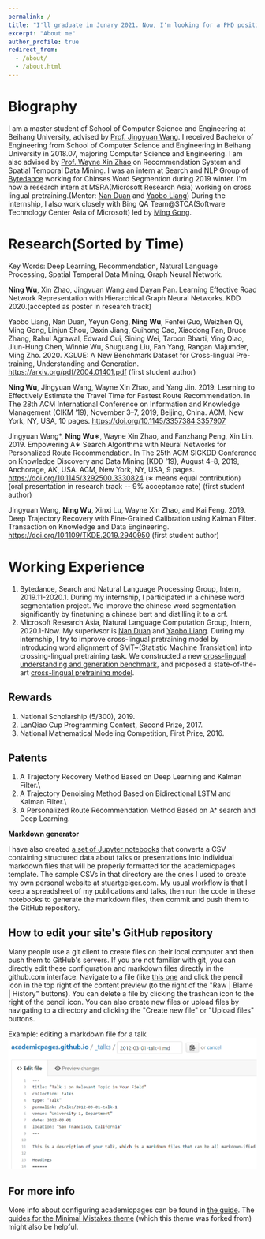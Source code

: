 ```yaml
---
permalink: /
title: "I'll graduate in Junary 2021. Now, I'm looking for a PHD position in NLP or Data Mining fields."
excerpt: "About me"
author_profile: true
redirect_from: 
  - /about/
  - /about.html
---
```


Biography
======
I am a master student of School of Computer Science and Engineering at Beihang University, advised by [Prof. Jingyuan Wang](https://https://www.bigscity.com/). I received Bachelor of Engineering from School of Computer Science and Engineering in Beihang University in 2018.07, majoring Computer Science and Engineering. I am also advised by [Prof. Wayne Xin Zhao](https://scholar.google.com/citations?user=JNhNacoAAAAJ&hl=en) on Recommendation System and Spatial Temporal Data Mining. I was an intern at Search and NLP Group of [Bytedance](https://www.bytedance.com/en/) working for Chinses Word Segmention during 2019 winter. I'm now a research intern at MSRA(Microsoft Research Asia) working on cross lingual pretraining.(Mentor: [Nan Duan](https://www.microsoft.com/en-us/research/people/nanduan/) and [Yaobo Liang](https://www.microsoft.com/en-us/research/people/yalia/)) During the internship, I also work closely with Bing QA Team@STCA(Software Technology Center Asia of Microsoft) led by [Ming Gong](https://www.linkedin.com/in/ming-gong-8483449a/). 

Research(Sorted by Time)
======
Key Words: Deep Learning, Recommendation, Natural Language Processing, Spatial Temperal Data Mining, Graph Neural Network.

**Ning Wu**, Xin Zhao, Jingyuan Wang and Dayan Pan. Learning Effective Road Network Representation with Hierarchical Graph Neural Networks. KDD 2020.(accepted as poster in research track) 

Yaobo Liang, Nan Duan, Yeyun Gong, **Ning Wu**, Fenfei Guo, Weizhen Qi, Ming Gong, Linjun Shou, Daxin Jiang, Guihong Cao, Xiaodong Fan, Bruce Zhang, Rahul Agrawal, Edward Cui, Sining Wei, Taroon Bharti, Ying Qiao, Jiun-Hung Chen, Winnie Wu, Shuguang Liu, Fan Yang, Rangan Majumder, Ming Zho. 2020. XGLUE: A New Benchmark Dataset for Cross-lingual Pre-training, Understanding and Generation. https://arxiv.org/pdf/2004.01401.pdf (first student author)

**Ning Wu**, Jingyuan Wang, Wayne Xin Zhao, and Yang Jin. 2019. Learning
to Effectively Estimate the Travel Time for Fastest Route Recommendation. In The 28th ACM International Conference on Information and Knowledge Management (CIKM ’19), November 3–7, 2019, Beijing, China. ACM, New York, NY, USA, 10 pages. https://doi.org/10.1145/3357384.3357907

Jingyuan Wang*, **Ning Wu**∗, Wayne Xin Zhao, and Fanzhang Peng, Xin
Lin. 2019. Empowering A∗ Search Algorithms with Neural Networks for
Personalized Route Recommendation. In The 25th ACM SIGKDD Conference
on Knowledge Discovery and Data Mining (KDD ’19), August 4–8, 2019, Anchorage, AK, USA. ACM, New York, NY, USA, 9 pages. https://doi.org/10.1145/3292500.3330824 (∗ means equal contribution) (oral presentation in research track -- 9% acceptance rate) (first student author)

Jingyuan Wang, **Ning Wu**, Xinxi Lu, Wayne Xin Zhao, and Kai Feng. 2019.
Deep Trajectory Recovery with Fine-Grained Calibration using Kalman Filter. Transaction on Knowledge and Data Engineering.
https://doi.org/10.1109/TKDE.2019.2940950 (first student author)



Working Experience
======
1. Bytedance, Search and Natural Language Processing Group, Intern, 2019.11-2020.1. During my internship, I participated in a chinese word segmentation project. We improve the chinese word segmentation significantly by finetuning a chinese bert and distilling it to a crf.
2. Microsoft Research Asia, Natural Language Computation Group, Intern, 2020.1-Now. My superivsor is [Nan Duan](https://www.microsoft.com/en-us/research/people/nanduan/) and [Yaobo Liang](https://www.microsoft.com/en-us/research/people/yalia/).  During my internship, I try to improve cross-lingual pretraining model by introducing word alignment of SMT~(Statistic Machine Translation) into crossing-lingual pretraining task. We constructed a new [cross-lingual understanding and generation benchmark](https://microsoft.github.io/XGLUE/), and proposed a state-of-the-art [cross-lingual pretraining model](https://arxiv.org/pdf/2004.01401.pdf). 

Rewards
------
1. National Scholarship (5/300), 2019.
2. LanQiao Cup Programming Contest, Second Prize, 2017.
3. National Mathematical  Modeling Competition, First Prize, 2016.

Patents
------
1. A Trajectory Recovery Method Based on Deep Learning and Kalman Filter.\\
2. A Trajectory Denoising Method Based on Bidirectional LSTM and Kalman Filter.\\
3. A Personalized Route Recommendation Method Based on A* search and Deep Learning.


**Markdown generator**

I have also created [a set of Jupyter notebooks](https://github.com/academicpages/academicpages.github.io/tree/master/markdown_generator
) that converts a CSV containing structured data about talks or presentations into individual markdown files that will be properly formatted for the academicpages template. The sample CSVs in that directory are the ones I used to create my own personal website at stuartgeiger.com. My usual workflow is that I keep a spreadsheet of my publications and talks, then run the code in these notebooks to generate the markdown files, then commit and push them to the GitHub repository.

How to edit your site's GitHub repository
------
Many people use a git client to create files on their local computer and then push them to GitHub's servers. If you are not familiar with git, you can directly edit these configuration and markdown files directly in the github.com interface. Navigate to a file (like [this one](https://github.com/academicpages/academicpages.github.io/blob/master/_talks/2012-03-01-talk-1.md) and click the pencil icon in the top right of the content preview (to the right of the "Raw | Blame | History" buttons). You can delete a file by clicking the trashcan icon to the right of the pencil icon. You can also create new files or upload files by navigating to a directory and clicking the "Create new file" or "Upload files" buttons. 

Example: editing a markdown file for a talk
![Editing a markdown file for a talk](/images/editing-talk.png)

For more info
------
More info about configuring academicpages can be found in [the guide](https://academicpages.github.io/markdown/). The [guides for the Minimal Mistakes theme](https://mmistakes.github.io/minimal-mistakes/docs/configuration/) (which this theme was forked from) might also be helpful.
